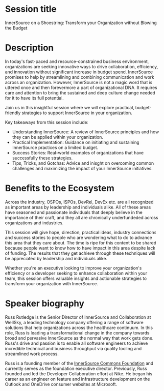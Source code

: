 # Session title

InnerSource on a Shoestring: Transform your Organization without Blowing the Budget

# Description

In today's fast-paced and resource-constrained business environment, organizations are seeking innovative ways to drive collaboration, efficiency, and innovation without significant increase in budget spend.
InnerSource promises to help by streamlining and combining communication and work across an organization.
However, InnerSource is not a magic word that is uttered once and then forevermore a part of organizational DNA.
It requires care and attention to bring the sustained and deep culture change needed for it to have its full potential.

Join us in this insightful session where we will explore practical, budget-friendly strategies to support InnerSource in your organization.

Key takeaways from this session include:

* Understanding InnerSource: A review of InnerSource principles and how they can be applied within your organization.
* Practical Implementation: Guidance on initiating and sustaining InnerSource practices on a limited budget.
* Success Stories: Real-world examples of organizations that have successfully these strategies.
* Tips, Tricks, and Gotchas: Advice and inisght on overcoming common challenges and maximizing the impact of your InnerSource initiatives.

# Benefits to the Ecosystem

Across the industry, OSPOs, ISPOs, DevRel, DevEx etc. are all recognized as important areas by leadership and individuals alike.
All of these areas have seasoned and passionate individuals that deeply believe in the importance of their craft,
and they all are chronically underfundeded across organizations and industries.

This session will give hope, direction, practical ideas, industry connections and success stories to people who are wondering what to do to advance this area that they care about.
The time is ripe for this content to be shared because people want to know how to have impact in this area despite lack of funding.
The results that they get achieve through these techniques will be appreciated by leadership and individuals alike.

Whether you're an executive looking to improve your organization's efficiency or a developer seeking to enhance collaboration within your team, this session offers valuable insights and actionable strategies to transform your organization with InnerSource.

# Speaker biography

Russ Rutledge is the Senior Director of InnerSource and Collaboration at WellSky,
a leading technology company offering a range of software solutions that help organizations across the healthcare continuum.
In this role, Russ is leading a transformational change in the company towards broad and pervasive InnerSource as the normal way that work gets done.
Russ's drive and passion is to enable all software engineers to achieve incredible technical and business throughput via quality tooling and streamlined work process.

Russ is a founding member of the [InnerSource Commons Foundation](https://innersourcecommons.org/) and currently serves as the foundation executive director.
Previously, Russ founded and led the Developer Collaboration effort at Nike.
He began his career as an engineer on feature and infrastructure development on the Outlook and OneDrive consumer websites at Microsoft.
